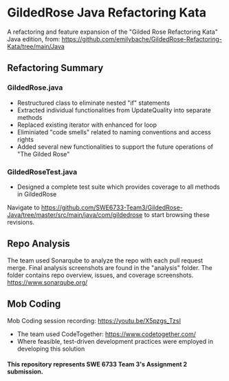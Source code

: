 # GildedRose Java Refactoring Kata

A refactoring and feature expansion of the "Gilded Rose Refactoring Kata" Java edition, from:
https://github.com/emilybache/GildedRose-Refactoring-Kata/tree/main/Java

## Refactoring Summary

### GildedRose.java

- Restructured class to eliminate nested "if" statements
- Extracted individual functionalities from UpdateQuality into separate methods
- Replaced existing iterator with enhanced for loop
- Eliminiated "code smells" related to naming conventions and access rights
- Added several new functionalities to support the future operations of "The Gilded Rose"

### GildedRoseTest.java

- Designed a complete test suite which provides coverage to all methods in GildedRose

Navigate to https://github.com/SWE6733-Team3/GildedRose-Java/tree/master/src/main/java/com/gildedrose 
to start browsing these revisions.

## Repo Analysis

The team used Sonarqube to analyze the repo with each pull request merge. Final analysis screenshots are found in the "analysis" folder. The folder contains repo overview, issues, and coverage screenshots. https://www.sonarqube.org/

## Mob Coding

Mob Coding session recording: https://youtu.be/X5pzgs_TzsI

- The team used CodeTogether: https://www.codetogether.com/
- Where feasible, test-driven development practices were employed in developing this solution

#### This repository represents SWE 6733 Team 3's Assignment 2 submission.
